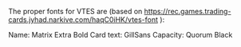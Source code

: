 The proper fonts for VTES are (based on https://rec.games.trading-cards.jyhad.narkive.com/haqC0iHK/vtes-font ):

Name: Matrix Extra Bold
Card text: GillSans
Capacity: Quorum Black
